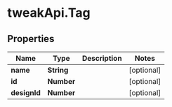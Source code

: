 # tweakApi.Tag

## Properties
Name | Type | Description | Notes
------------ | ------------- | ------------- | -------------
**name** | **String** |  | [optional] 
**id** | **Number** |  | [optional] 
**designId** | **Number** |  | [optional] 


